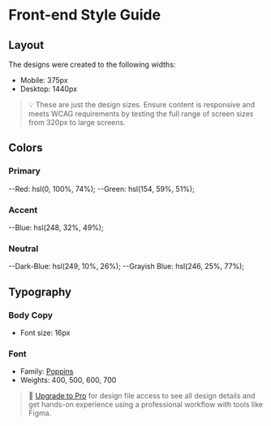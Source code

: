 # Front-end Style Guide

## Layout

The designs were created to the following widths:

- Mobile: 375px
- Desktop: 1440px

> 💡 These are just the design sizes. Ensure content is responsive and meets WCAG requirements by testing the full range of screen sizes from 320px to large screens.

## Colors

### Primary

--Red: hsl(0, 100%, 74%);
--Green: hsl(154, 59%, 51%);

### Accent

--Blue: hsl(248, 32%, 49%);

### Neutral

--Dark-Blue: hsl(249, 10%, 26%);
--Grayish Blue: hsl(246, 25%, 77%);

## Typography

### Body Copy

- Font size: 16px

### Font

- Family: [Poppins](https://fonts.google.com/specimen/Poppins)
- Weights: 400, 500, 600, 700

> 💎 [Upgrade to Pro](https://www.frontendmentor.io/pro?ref=style-guide) for design file access to see all design details and get hands-on experience using a professional workflow with tools like Figma.
